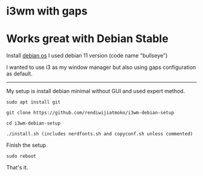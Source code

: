 # i3wm with gaps
# Works great with Debian Stable
Install [debian os](https://www.debian.org/download)
I used debian 11 version (code name "bullseye")

I wanted to use i3 as my window manager but also using gaps configuration 
as 
default.

----

My setup is install debian minimal without GUI and used expert method.

```
sudo apt install git

git clone https://github.com/rendiwijiatmoko/i3wm-debian-setup

cd i3wm-debian-setup

./install.sh (includes nerdfonts.sh and copyconf.sh unless commented)
```

Finish the setup
```
sudo reboot
```

That's it.
